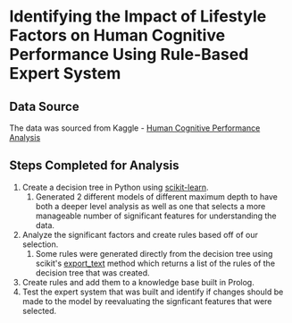 # Identifying the Impact of Lifestyle Factors on Human Cognitive Performance Using Rule-Based Expert System

## Data Source

The data was sourced from Kaggle - [Human Cognitive Performance Analysis](https://www.kaggle.com/datasets/samxsam/human-cognitive-performance-analysis/data)

## Steps Completed for Analysis

1. Create a decision tree in Python using [scikit-learn](https://scikit-learn.org/stable).
   1. Generated 2 different models of different maximum depth to have both a deeper level analysis as well as one that selects a more manageable number of significant features for understanding the data.
2. Analyze the significant factors and create rules based off of our selection.
   1. Some rules were generated directly from the decision tree using scikit's [export_text](https://scikit-learn.org/stable/modules/generated/sklearn.tree.export_text.html) method which returns a list of the rules of the decision tree that was created.
3. Create rules and add them to a knowledge base built in Prolog.
4. Test the expert system that was built and identify if changes should be made to the model by reevaluating the signficant features that were selected.